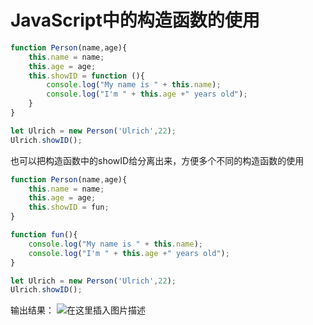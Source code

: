 ﻿# JavaScript中的构造函数的使用
```javascript
function Person(name,age){
    this.name = name;
    this.age = age;
    this.showID = function (){
        console.log("My name is " + this.name);
        console.log("I'm " + this.age +" years old");
    }
}

let Ulrich = new Person('Ulrich',22);
Ulrich.showID();
```
也可以把构造函数中的showID给分离出来，方便多个不同的构造函数的使用
```javascript
function Person(name,age){
    this.name = name;
    this.age = age;
    this.showID = fun;
}

function fun(){
    console.log("My name is " + this.name);
    console.log("I'm " + this.age +" years old");
}

let Ulrich = new Person('Ulrich',22);
Ulrich.showID();
```

输出结果：
![在这里插入图片描述](https://img-blog.csdnimg.cn/f0eb9d51c93b405ebd76675fb35fdf71.png?x-oss-process=image/watermark,type_d3F5LXplbmhlaQ,shadow_50,text_Q1NETiBAQ2h1YW5ZYW5nIENoZW4=,size_16,color_FFFFFF,t_70,g_se,x_16)

